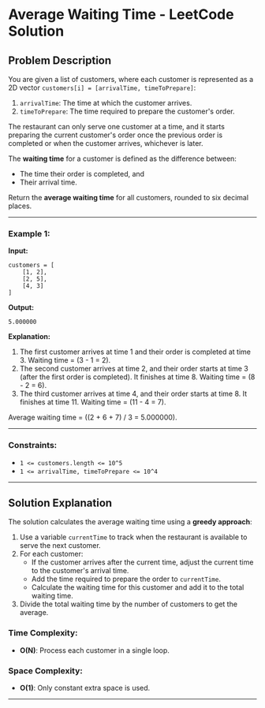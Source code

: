 # Average Waiting Time - LeetCode Solution

## Problem Description

You are given a list of customers, where each customer is represented as a 2D vector `customers[i] = [arrivalTime, timeToPrepare]`:

1. `arrivalTime`: The time at which the customer arrives.
2. `timeToPrepare`: The time required to prepare the customer's order.

The restaurant can only serve one customer at a time, and it starts preparing the current customer's order once the previous order is completed or when the customer arrives, whichever is later.

The **waiting time** for a customer is defined as the difference between:
- The time their order is completed, and  
- Their arrival time.  

Return the **average waiting time** for all customers, rounded to six decimal places.

---

### Example 1:

**Input:**
```plaintext
customers = [
    [1, 2],
    [2, 5],
    [4, 3]
]
```

**Output:**
```plaintext
5.000000
```

**Explanation:**
1. The first customer arrives at time 1 and their order is completed at time 3. Waiting time = \(3 - 1 = 2\).  
2. The second customer arrives at time 2, and their order starts at time 3 (after the first order is completed). It finishes at time 8. Waiting time = \(8 - 2 = 6\).  
3. The third customer arrives at time 4, and their order starts at time 8. It finishes at time 11. Waiting time = \(11 - 4 = 7\).  

Average waiting time = \((2 + 6 + 7) / 3 = 5.000000\).

---

### Constraints:

- `1 <= customers.length <= 10^5`
- `1 <= arrivalTime, timeToPrepare <= 10^4`

---

## Solution Explanation

The solution calculates the average waiting time using a **greedy approach**:

1. Use a variable `currentTime` to track when the restaurant is available to serve the next customer.
2. For each customer:
   - If the customer arrives after the current time, adjust the current time to the customer's arrival time.
   - Add the time required to prepare the order to `currentTime`.
   - Calculate the waiting time for this customer and add it to the total waiting time.
3. Divide the total waiting time by the number of customers to get the average.

### Time Complexity:
- **O(N)**: Process each customer in a single loop.

### Space Complexity:
- **O(1)**: Only constant extra space is used.

---
